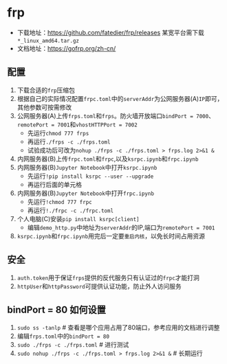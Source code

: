 # frp

- 下载地址：https://github.com/fatedier/frp/releases  某宽平台需下载`*_linux_amd64.tar.gz`
- 文档地址：https://gofrp.org/zh-cn/

## 配置

1. 下载合适的`frp`压缩包
2. 根据自己的实际情况配置`frpc.toml`中的`serverAddr`为公网服务器(A)`IP`即可，其他参数可按需修改
3. 公网服务器(A)上传`frps.toml`和`frps`。防火墙开放端口`bindPort = 7000`、`remotePort = 7001`和`vhostHTTPPort = 7002`
    - 先运行`chmod 777 frps`
    - 再运行`./frps -c ./frps.toml`
    - 试验成功后可改为`nohup ./frps -c ./frps.toml > frps.log 2>&1 &`
4. 内网服务器(B)上传`frpc.toml`和`frpc`,以及`ksrpc.ipynb`和`frpc.ipynb`
5. 内网服务器(B)`Jupyter Notebook`中打开`ksrpc.ipynb`
    - 先运行`!pip install ksrpc --user --upgrade`
    - 再运行后面的单元格
6. 内网服务器(B)`Jupyter Notebook`中打开`frpc.ipynb`
    - 先运行`!chmod 777 frpc`
    - 再运行`!./frpc -c ./frpc.toml`
7. 个人电脑(C)安装`pip install ksrpc[client]`
    - 编辑`demo_http.py`中地址为`serverAddr`的IP,端口为`remotePort = 7001`
8. `ksrpc.ipynb`和`frpc.ipynb`用完后一定要`重启内核`，以免长时间占用资源

## 安全

1. `auth.token`用于保证`frps`提供的反代服务只有认证过的`frpc`才能打洞
2. `httpUser`和`httpPassword`可提供认证功能，防止外人访问服务

## bindPort = 80 如何设置

1. `sudo ss -tanlp` # 查看是哪个应用占用了80端口，参考应用的文档进行调整
2. 编辑`frps.toml`中的`bindPort = 80`
3. `sudo ./frps -c ./frps.toml` # 进行测试
4. `sudo nohup ./frps -c ./frps.toml > frps.log 2>&1 &` # 长期运行 

